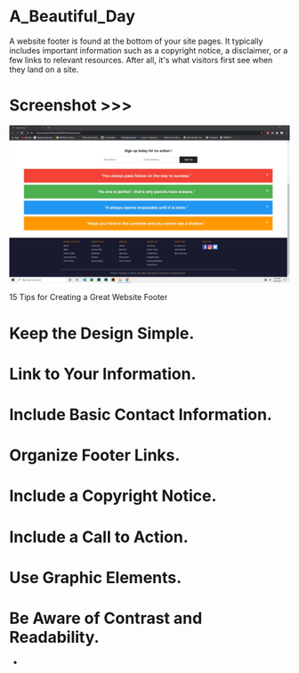 # A_Beautiful_Day
A website footer is found at the bottom of your site pages. It typically includes important information such as a copyright notice, a disclaimer, or a few links to relevant resources. After all, it's what visitors first see when they land on a site.

# Screenshot >>>
![alt text](https://github.com/AhsanParadise/A_Beautiful_Day/blob/master/ScreenShot.jpg?raw=true)

15 Tips for Creating a Great Website Footer
# Keep the Design Simple.
# Link to Your Information.
# Include Basic Contact Information.
# Organize Footer Links.
# Include a Copyright Notice.
# Include a Call to Action.
# Use Graphic Elements.
# Be Aware of Contrast and Readability.
+
